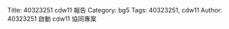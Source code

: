Title: 40323251 cdw11 報告
Category: bg5
Tags: 40323251, cdw11
Author: 40323251
啟動 cdw11 協同專案

<!-- PELICAN_END_SUMMARY -->